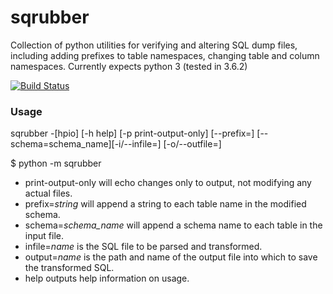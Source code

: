 # sqrubber
Collection of python utilities for verifying and altering SQL dump files, including adding prefixes to table namespaces, changing table and column namespaces.
Currently expects python 3 (tested in 3.6.2)

[![Build Status](https://travis-ci.org/smehan/sqrubber.svg?branch=master)](https://travis-ci.org/smehan/sqrubber)

### Usage

sqrubber -[hpio] [-h help] [-p print-output-only] [--prefix=<prefix>] [--schema=schema_name][-i/--infile=<inputfile>] [-o/--outfile=<outputfile>]

$ python -m sqrubber

* print-output-only will echo changes only to output, not modifying any actual files.
* prefix=*string* will append a string to each table name in the modified schema.
* schema=*schema_name* will append a schema name to each table in the input file.
* infile=*name* is the SQL file to be parsed and transformed.
* output=*name* is the path and name of the output file into which to save the transformed SQL.
* help outputs help information on usage.

